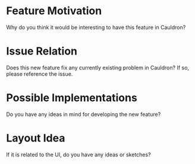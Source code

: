 # Feature Motivation

Why do you think it would be interesting to have this feature in Cauldron?

# Issue Relation

Does this new feature fix any currently existing problem in Cauldron? If so, please reference the issue.

# Possible Implementations

Do you have any ideas in mind for developing the new feature?

# Layout Idea

If it is related to the UI, do you have any ideas or sketches?
